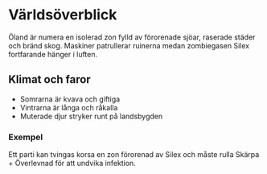 # Världsöverblick

Öland är numera en isolerad zon fylld av förorenade sjöar, raserade städer och bränd skog. Maskiner patrullerar ruinerna medan zombiegasen Silex fortfarande hänger i luften.

## Klimat och faror

- Somrarna är kvava och giftiga
- Vintrarna är långa och råkalla
- Muterade djur stryker runt på landsbygden

### Exempel

Ett parti kan tvingas korsa en zon förorenad av Silex och måste rulla Skärpa + Överlevnad för att undvika infektion.
